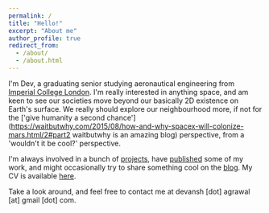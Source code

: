 ```yaml
---
permalink: /
title: "Hello!"
excerpt: "About me"
author_profile: true
redirect_from:
  - /about/
  - /about.html
---
```


I'm Dev, a graduating senior studying aeronautical engineering from [Imperial College London](https://www.imperial.ac.uk/aeronautics). I'm really interested in anything space, and am keen to see our societies move beyond our basically 2D existence on Earth's surface. We really should explore our neighbourhood more, if not for the ['give humanity a second chance'](https://waitbutwhy.com/2015/08/how-and-why-spacex-will-colonize-mars.html/2#part2 waitbutwhy is an amazing blog) perspective, from a 'wouldn't it be cool?' perspective.

I'm always involved in a bunch of [projects](projects), have [published](publications) some of my work, and might occasionally try to share something cool on the [blog](blog). My CV is available [here](cv).

Take a look around, and feel free to contact me at devansh [dot] agrawal [at] gmail [dot] com.
